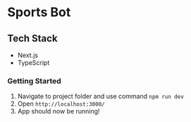 # Sports Bot 

## Tech Stack

- Next.js 
- TypeScript

### Getting Started

1. Navigate to project folder and use command `npm run dev` 
2. Open `http://localhost:3000/` 
3. App should now be running!